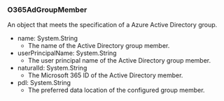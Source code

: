 ### O365AdGroupMember
An object that meets the specification of a Azure Active Directory group.

- name: System.String
  - The name of the Active Directory group member.
- userPrincipalName: System.String
  - The user principal name of the Active Directory group member.
- naturalId: System.String
  - The Microsoft 365 ID of the Active Directory member.
- pdl: System.String
  - The preferred data location of the configured group member.
